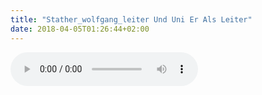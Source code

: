 ```yaml
---
title: "Stather_wolfgang_leiter Und Uni Er Als Leiter"
date: 2018-04-05T01:26:44+02:00
---
```


<audio controls>
	<source src="stather_wolfgang_leiter-und-uni-er-als-leiter.wav">
	Your browser does not support the audio element
</audio>